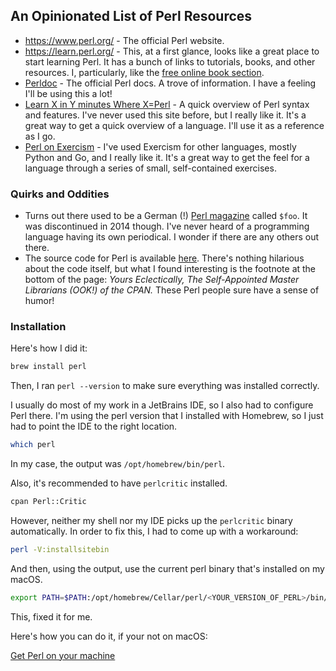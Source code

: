 ## **An Opinionated List of Perl Resources**

- https://www.perl.org/ - The official Perl website.
- https://learn.perl.org/ - This, at a first glance, looks like a great
place to start learning Perl. It has a bunch of links to tutorials, books, and
other resources. I, particularly, like the
[free online book section](https://www.perl.org/books/library.html).
- [Perldoc](https://perldoc.perl.org/perl#Overview) - The official Perl docs. A
trove of information. I have a feeling I'll be using this a lot!
- [Learn X in Y minutes Where X=Perl](https://learnxinyminutes.com/docs/perl/) -
A quick overview of Perl syntax and features. I've never used this site before,
but I really like it. It's a great way to get a quick overview of a language.
I'll use it as a reference as I go.
- [Perl on Exercism](https://exercism.org/tracks/perl5) - I've used Exercism for
other languages, mostly Python and Go, and I really like it. It's a great way to
get the feel for a language through a series of small, self-contained exercises.

### Quirks and Oddities

- Turns out there used to be a German (!)
[Perl magazine](https://www.perl-magazin.de/) called `$foo`. It was discontinued
in 2014 though. I've never heard of a programming language having its own
periodical. I wonder if there are any others out there.
- The source code for Perl is available [here](https://www.cpan.org/src/README.html).
There's nothing hilarious about the code itself, but what I found interesting is
the footnote at the bottom of the page:
_Yours Eclectically, The Self-Appointed Master Librarians (OOK!) of the CPAN._
These Perl people sure have a sense of humor!

### Installation

Here's how I did it:

```bash
brew install perl
```

Then, I ran `perl --version` to make sure everything was installed correctly.

I usually do most of my work in a JetBrains IDE, so I also had to configure
Perl there. I'm using the perl version that I installed with Homebrew, so I
just had to point the IDE to the right location.

```bash
which perl
```

In my case, the output was `/opt/homebrew/bin/perl`.

Also, it's recommended to have `perlcritic` installed.

```bash
cpan Perl::Critic
```

However, neither my shell nor my IDE picks up the `perlcritic` binary
automatically. In order to fix this, I had to come up with a workaround:

```bash
perl -V:installsitebin
```

And then, using the output, use the current perl binary that's installed on my
macOS.

```bash
export PATH=$PATH:/opt/homebrew/Cellar/perl/<YOUR_VERSION_OF_PERL>/bin/
```

This, fixed it for me.

Here's how you can do it, if your not on macOS:

[Get Perl on your machine](https://www.perl.org/get.html)
